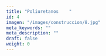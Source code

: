 ```yaml
---
title: "Poliuretanos	"
id: 4
imagen: "/images/construccion/8.jpg"
meta_keywords: ""
meta_description: ""
draft: false
weight: 0
---
```

